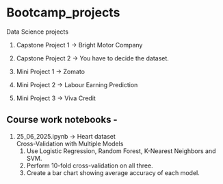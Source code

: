 # Bootcamp_projects
Data Science projects

1. Capstone Project 1  -> Bright Motor Company

2. Capstone Project 2  -> You have to decide the dataset. 

3. Mini Project 1 -> Zomato 

4. Mini Project 2  -> Labour Earning Prediction

5. Mini Project 3  -> Viva Credit

## Course work notebooks -

1. 25_06_2025.ipynb -> Heart dataset <br>
    Cross-Validation with Multiple Models
	1. Use Logistic Regression, Random Forest, K-Nearest Neighbors and SVM.
	2. Perform 10-fold cross-validation on all three.
	3. Create a bar chart showing average accuracy of each model.